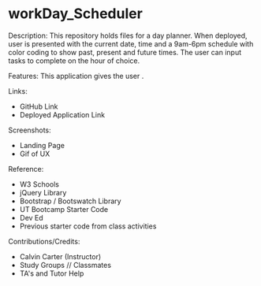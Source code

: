 # workDay_Scheduler
Description:
This repository holds files for a day planner. When deployed, user is presented with the current date, time and a 9am-6pm schedule with color coding to show past, present and future times. The user can input tasks to complete on the hour of choice.

Features:
This application gives the user .

Links:

- GitHub Link
- Deployed Application Link

Screenshots:

- Landing Page
- Gif of UX


Reference:

- W3 Schools
- jQuery Library
- Bootstrap / Bootswatch Library
- UT Bootcamp Starter Code
- Dev Ed
- Previous starter code from class activities

Contributions/Credits:

- Calvin Carter (Instructor)
- Study Groups // Classmates
- TA's and Tutor Help
